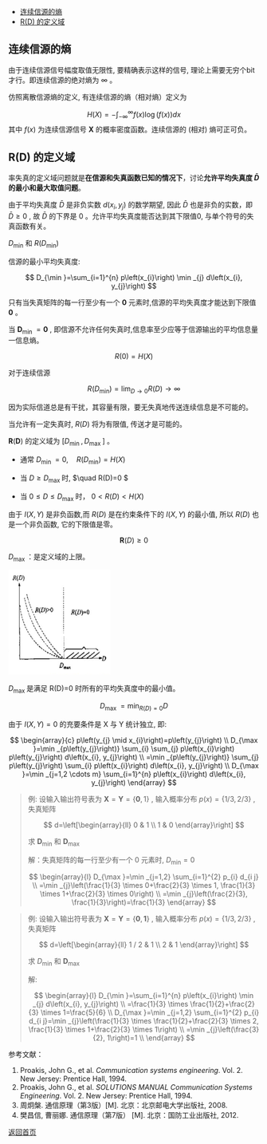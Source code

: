 - [连续信源的熵](#连续信源的熵)
- [R(D) 的定义域](#rd-的定义域)


## 连续信源的熵

由于连续信源信号幅度取值无限性, 要精确表示这样的信号, 理论上需要无穷个bit才行。即连续信源的绝对熵为  $\infty$  。

仿照离散信源熵的定义, 有连续信源的熵（相对熵）定义为


$$
H(X)=-\int_{-\infty}^{\infty} f(x) \log (f(x)) d x
$$
其中  $f(x)$  为连续信源信号  $\mathbf{X}$  的概率密度函数。连续信源的 (相对) 熵可正可负。

## R(D) 的定义域

率失真的定义域问题就是**在信源和失真函数已知的情况下**，讨论**允许平均失真度  $\bar{D}$  的最小和最大取值问题**。

由于平均失真度  $\bar{D}$  是非负实数  $d\left(x_{i}, y_{j}\right)$  的数学期望, 因此  $\bar{D}$  也是非负的实数，即  $\bar{D} \geq 0$ , 故  $\bar{D}$  的下界是 0 。允许平均失真度能否达到其下限值0, 与单个符号的失真函数有关。

$D_{\min }$  和  $R\left(D_{\min }\right)$ 

信源的最小平均失真度:


$$
D_{\min }=\sum_{i=1}^{n} p\left(x_{i}\right) \min _{j} d\left(x_{i}, y_{j}\right)
$$


只有当失真矩阵的每一行至少有一个  $\mathbf{0}$  元素时,信源的平均失真度才能达到下限值  $\mathbf{0}$  。

当  $\boldsymbol{D}_{\text {min }}=\mathbf{0}$ , 即信源不允许任何失真时,信息率至少应等于信源输出的平均信息量一信息熵。


$$
R(0)=H(X)
$$


对于连续信源


$$
R\left(D_{\min }\right)=\lim _{D \rightarrow 0} R(D) \rightarrow \infty
$$


因为实际信道总是有干扰，其容量有限，要无失真地传送连续信息是不可能的。

当允许有一定失真时,  $R(D)$  将为有限值, 传送才是可能的。

$\mathbf{R}(\mathbf{D})$  的定义域为  $[D_{\text {min }}, D_{\text {max }}]$  。

+ 通常  $D_{\text {min }}=0, \quad R\left(D_{\min }\right)=H(X)$ 

+ 当  $D \geq D_{\text {max }}$  时,  $\quad R(D)=0 $
+ 当  $0 \leq D \leq D_{\text {max }}$  时，  $0\lt R(D)\lt H(X)$ 

由于  $I(X, Y)$  是非负函数,而  $R(D)$  是在约束条件下的  $I(X, Y)$  的最小值, 所以  $R(D)$  也是一个非负函数, 它的下限值是零。


$$
\boldsymbol{R}(D) \geq 0
$$


 $D_{\text {max }}$  ：是定义域的上限。

![](https://raw.githubusercontent.com/timerring/picgo/master/picbed/image-20230207173051529.png)

 $D_{\text {max }}$  是满足  R(D)=0  时所有的平均失真度中的最小值。



$$
D_{\text {max }}=\min _{R(D)=0} D
$$



由于  $I(X, Y)=0$  的充要条件是  X  与  Y  统计独立, 即:



$$
\begin{array}{c}
p\left(y_{j} \mid x_{i}\right)=p\left(y_{j}\right) \\
D_{\max }=\min _{p\left(y_{j}\right)} \sum_{i} \sum_{j} p\left(x_{i}\right) p\left(y_{j}\right) d\left(x_{i}, y_{j}\right) \\
=\min _{p\left(y_{j}\right)} \sum_{j} p\left(y_{j}\right) \sum_{i} p\left(x_{i}\right) d\left(x_{i}, y_{j}\right) \\
D_{\max }=\min _{j=1,2 \cdots m} \sum_{i=1}^{n} p\left(x_{i}\right) d\left(x_{i}, y_{j}\right)
\end{array}
$$



> 例: 设输入输出符号表为  $\mathbf{X}=\mathbf{Y}=\{\mathbf{0}, 1\}$ , 输入概率分布  $p(x)=\{1 / 3,2 / 3\}$ , 失真矩阵
>
>
> $$
> d=\left[\begin{array}{ll}
> 0 & 1 \\
> 1 & 0
> \end{array}\right]
> $$
>
>
> 求  $\mathbf{D}_{\min }$  和  $\mathbf{D}_{\max }$ 
>
> 解：失真矩阵的每一行至少有一个 0 元素时,  $D_{\min }=0$ 
>
>
> $$
> \begin{array}{l}
> D_{\max }=\min _{j=1,2} \sum_{i=1}^{2} p_{i} d_{i j} \\
> =\min _{j}\left(\frac{1}{3} \times 0+\frac{2}{3} \times 1, \frac{1}{3} \times 1+\frac{2}{3} \times 0\right) \\
> =\min _{j}\left(\frac{2}{3}, \frac{1}{3}\right)=\frac{1}{3}
> \end{array}
> $$



> 例: 设输入输出符号表为  $\mathbf{X}=\mathbf{Y}=\{\mathbf{0}, \mathbf{1}\}$ , 输入概率分布  $p(x)=\{1 / 3,2 / 3\}$ , 失真矩阵
>
>
> $$
> d=\left[\begin{array}{ll}
> 1 / 2 & 1 \\
> 2 & 1
> \end{array}\right]
> $$
>
> 
>
>
> 求  $D_{\min }$  和  $\mathbf{D}_{\text {max }}$ 
>
> 解: 
>
> 
>
> $$
> \begin{array}{l}
> D_{\min }=\sum_{i=1}^{n} p\left(x_{i}\right) \min _{j} d\left(x_{i}, y_{j}\right) \\
> =\frac{1}{3} \times \frac{1}{2}+\frac{2}{3} \times 1=\frac{5}{6} \\
> D_{\max }=\min _{j=1,2} \sum_{i=1}^{2} p_{i} d_{i j}=\min _{j}\left(\frac{1}{3} \times \frac{1}{2}+\frac{2}{3} \times 2, \frac{1}{3} \times 1+\frac{2}{3} \times 1\right) \\
> =\min _{j}\left(\frac{3}{2}, 1\right)=1 \\
> \end{array}
> $$

参考文献：

1. Proakis, John G., et al. *Communication systems engineering*. Vol. 2. New Jersey: Prentice Hall, 1994.
2. Proakis, John G., et al. *SOLUTIONS MANUAL Communication Systems Engineering*. Vol. 2. New Jersey: Prentice Hall, 1994.
3. 周炯槃. 通信原理（第3版）[M\]. 北京：北京邮电大学出版社, 2008.
4. 樊昌信, 曹丽娜. 通信原理（第7版） [M\]. 北京：国防工业出版社, 2012.



[返回首页](https://github.com/timerring/information-theory)
